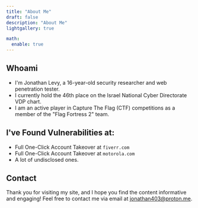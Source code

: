 ```yaml
---
title: "About Me"
draft: false
description: "About Me"
lightgallery: true

math:
  enable: true
---
```


## Whoami

- I'm Jonathan Levy, a 16-year-old security researcher and web penetration tester. 
- I currently hold the 46th place on the Israel National Cyber Directorate VDP chart.
- I am an active player in Capture The Flag (CTF) competitions as a member of the "Flag Fortress 2" team.

## I've Found Vulnerabilities at:

- Full One-Click Account Takeover at `fiverr.com`
- Full One-Click Account Takeover at `motorola.com`
- A lot of undisclosed ones.
## Contact

Thank you for visiting my site, and I hope you find the content informative and engaging!
Feel free to contact me via email at [jonathan403@proton.me](mailto:jonathan403@proton.me).
